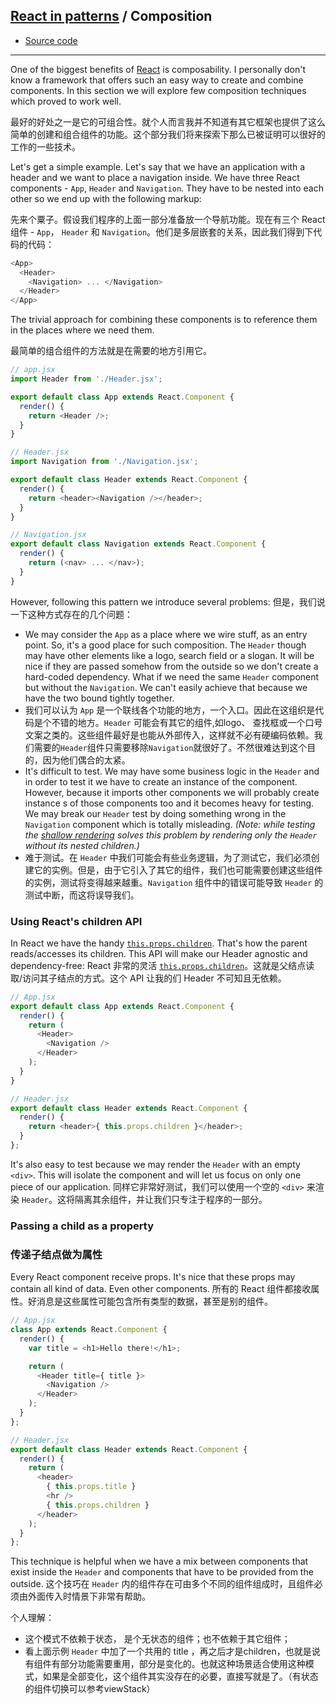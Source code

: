 ## [React in patterns](../../README.md) / Composition

* [Source code](https://github.com/krasimir/react-in-patterns/tree/master/patterns/composition/src)

---

One of the biggest benefits of [React](http://krasimirtsonev.com/blog/article/The-bare-minimum-to-work-with-React) is composability. I personally don't know a framework that offers such an easy way to create and combine components. In this section we will explore few composition techniques which proved to work well.

最好的好处之一是它的可组合性。就个人而言我并不知道有其它框架也提供了这么简单的创建和组合组件的功能。这个部分我们将来探索下那么已被证明可以很好的工作的一些技术。

Let's get a simple example. Let's say that we have an application with a header and we want to place a navigation inside. We have three React components - `App`, `Header` and `Navigation`. They have to be nested into each other so we end up with the following markup:

先来个粟子。假设我们程序的上面一部分准备放一个导航功能。现在有三个 React 组件 - `App`， `Header` 和 `Navigation`。他们是多层嵌套的关系，因此我们得到下代码的代码：

```js
<App>
  <Header>
    <Navigation> ... </Navigation>
  </Header>
</App>
```

The trivial approach for combining these components is to reference them in the places where we need them.

最简单的组合组件的方法就是在需要的地方引用它。

```js
// app.jsx
import Header from './Header.jsx';

export default class App extends React.Component {
  render() {
    return <Header />;
  }
}

// Header.jsx
import Navigation from './Navigation.jsx';

export default class Header extends React.Component {
  render() {
    return <header><Navigation /></header>;
  }
}

// Navigation.jsx
export default class Navigation extends React.Component {
  render() {
    return (<nav> ... </nav>);
  }
}
```

However, following this pattern we introduce several problems:
但是，我们说一下这种方式存在的几个问题：

* We may consider the `App` as a place where we wire stuff, as an entry point. So, it's a good place for such composition. The `Header` though may have other elements like a logo, search field or a slogan. It will be nice if they are passed somehow from the outside so we don't create a hard-coded dependency. What if we need the same `Header` component but without the `Navigation`. We can't easily achieve that because we have the two bound tightly together.
* 我们可以认为 `App` 是一个联线各个功能的地方，一个入口。因此在这组织是代码是个不错的地方。`Header` 可能会有其它的组件,如logo、 查找框或一个口号文案之类的。这些组件最好是也能从外部传入，这样就不必有硬编码依赖。我们需要的`Header`组件只需要移除`Navigation`就很好了。不然很难达到这个目的，因为他们偶合的太紧。
* It's difficult to test. We may have some business logic in the `Header` and in order to test it we have to create an instance of the component. However, because it imports other components we will probably create instance s of those components too and it becomes heavy for testing. We may break our `Header` test by doing something wrong in the `Navigation` component which is totally misleading. *(Note: while testing the [shallow rendering](https://facebook.github.io/react/docs/test-utils.html#shallow-rendering) solves this problem by rendering only the `Header` without its nested children.)*
* 难于测试。在 `Header` 中我们可能会有些业务逻辑，为了测试它，我们必须创建它的实例。但是，由于它引入了其它的组件，我们也可能需要创建这些组件的实例，测试将变得越来越重。`Navigation` 组件中的错误可能导致 `Header` 的测试中断，而这将误导我们。

### Using React's children API

In React we have the handy [`this.props.children`](https://facebook.github.io/react/docs/multiple-components.html#children). That's how the parent reads/accesses its children. This API will make our Header agnostic and dependency-free:
React 非常的灵活 [`this.props.children`](https://facebook.github.io/react/docs/multiple-components.html#children)。这就是父结点读取/访问其子结点的方式。这个 API 让我的们 Header 不可知且无依赖。

```js
// App.jsx
export default class App extends React.Component {
  render() {
    return (
      <Header>
        <Navigation />
      </Header>
    );
  }
}

// Header.jsx
export default class Header extends React.Component {
  render() {
    return <header>{ this.props.children }</header>;
  }
};
```

It's also easy to test because we may render the `Header` with an empty `<div>`. This will isolate the component and will let us focus on only one piece of our application.
同样它非常好测试，我们可以使用一个空的 `<div>` 来渲染 `Header`。这将隔离其余组件，并让我们只专注于程序的一部分。

### Passing a child as a property
### 传递子结点做为属性

Every React component receive props. It's nice that these props may contain all kind of data. Even other components.
所有的 React 组件都接收属性。好消息是这些属性可能包含所有类型的数据，甚至是别的组件。

```js
// App.jsx
class App extends React.Component {
  render() {
    var title = <h1>Hello there!</h1>;

    return (
      <Header title={ title }>
        <Navigation />
      </Header>
    );
  }
};

// Header.jsx
export default class Header extends React.Component {
  render() {
    return (
      <header>
        { this.props.title }
        <hr />
        { this.props.children }
      </header>
    );
  }
};

```

This technique is helpful when we have a mix between components that exist inside the `Header` and components that have to be provided from the outside.
这个技巧在 `Header` 内的组件存在可由多个不同的组件组成时，且组件必须由外面传入时情景下非常有帮助。


个人理解：
* 这个模式不依赖于状态， 是个无状态的组件；也不依赖于其它组件；
* 看上面示例 `Header` 中加了一个共用的 title ，再之后才是children，也就是说有组件有部分功能需要重用，部分是变化的。也就这种场景适合使用这种模式，如果是全部变化，这个组件其实没存在的必要，直接写就是了。（有状态的组件切换可以参考viewStack）
